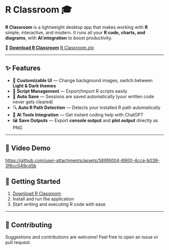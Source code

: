 # R Classroom 🎓

**R Classroom** is a lightweight desktop app that makes working with **R** simple, interactive, and modern.
It runs all your **R code, charts, and diagrams**, with **AI integration** to boost productivity.

🔗 **[Download R Classroom](https://drive.google.com/file/d/1O54cPK2LpZvxd8LIHdNWbCIE1XT2ZU7k/view?usp=sharing)**
[R Classroom.zip](https://github.com/user-attachments/files/22064472/R.Classroom.zip)


---

## ✨ Features

* 🎨 **Customizable UI** — Change background images, switch between **Light & Dark themes**
* 📂 **Script Management** — Export/Import R scripts easily
* 💾 **Auto Save** — Sessions are saved automatically (your written code never gets cleared)
* 🔍 **Auto R Path Detection** — Detects your installed R path automatically
* 🤖 **AI Tools Integration** — Get instant coding help with ChatGPT
* 🖼 **Save Outputs** — Export **console output** and **plot output** directly as PNG

---

## 🎥 Video Demo



https://github.com/user-attachments/assets/589f6004-8900-4cca-b039-3f6cc049cd5b




## 🚀 Getting Started

1. [Download R Classroom](https://drive.google.com/file/d/1O54cPK2LpZvxd8LIHdNWbCIE1XT2ZU7k/view?usp=sharing)
2. Install and run the application
3. Start writing and executing R code with ease

---

## 🤝 Contributing

Suggestions and contributions are welcome! Feel free to open an issue or pull request.

